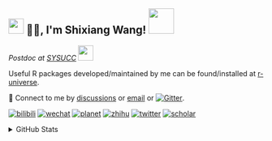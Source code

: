 
<h2><img src="https://emojis.slackmojis.com/emojis/images/1531849430/4246/blob-sunglasses.gif?1531849430" width="30"/> 🙏🏻, I'm Shixiang Wang! <img src="https://media.giphy.com/media/12oufCB0MyZ1Go/giphy.gif" width="50"></h2>

<p><em>Postdoc at <a href="https://sysucc.org.cn/">SYSUCC</a> <img src="https://media.giphy.com/media/WUlplcMpOCEmTGBtBW/giphy.gif" width="30"> 
</em></p>

Useful R packages developed/maintained by me can be found/installed at [r-universe](https://shixiangwang.r-universe.dev/).

💬 Connect to me by
[discussions](https://github.com/ShixiangWang/self-study/discussions) or [email](mailto:w_shixiang@163.com) or [![Gitter](https://badges.gitter.im/ShixiangWang/community.svg)](https://gitter.im/ShixiangWang/community?utm_source=badge&utm_medium=badge&utm_campaign=pr-badge). 

[![bilibili](https://img.shields.io/badge/王诗翔-B站-yellow)](https://space.bilibili.com/11553374) [![wechat](https://img.shields.io/badge/王诗翔-微信公众号-important)](https://shixiangwang.github.io/home/logo/qrcode.jpg) [![planet](https://img.shields.io/badge/王诗翔-知识星球-blueviolet)](https://t.zsxq.com/rBqbIei)  [![zhihu](https://img.shields.io/badge/王诗翔-知乎-blue)](https://www.zhihu.com/people/shixiangwang) [![twitter](https://img.shields.io/badge/WangShxiang-twitter-ff69b4)](https://twitter.com/WangShxiang) [![scholar](https://img.shields.io/badge/ShixiangWang-Scholar-00ffff)](https://scholar.google.com/citations?user=FvNp0NkAAAAJ) 

<details>
 
<summary>GitHub Stats</summary>


<!--START_SECTION:waka-->
**🐱 My GitHub Data** 

> 🏆 1,444 Contributions in the Year 2022
 > 
> 📦 4.1 MB Used in GitHub's Storage 
 > 
> 🚫 Not Opted to Hire
 > 
> 📜 80 Public Repositories 
 > 
> 🔑 18 Private Repositories  
 > 
**I'm an Early 🐤** 

```text
🌞 Morning    346 commits    ████░░░░░░░░░░░░░░░░░░░░░   16.22% 
🌆 Daytime    808 commits    █████████░░░░░░░░░░░░░░░░   37.88% 
🌃 Evening    824 commits    █████████░░░░░░░░░░░░░░░░   38.63% 
🌙 Night      155 commits    █░░░░░░░░░░░░░░░░░░░░░░░░   7.27%

```
📅 **I'm Most Productive on Tuesday** 

```text
Monday       313 commits    ███░░░░░░░░░░░░░░░░░░░░░░   14.67% 
Tuesday      407 commits    ████░░░░░░░░░░░░░░░░░░░░░   19.08% 
Wednesday    346 commits    ████░░░░░░░░░░░░░░░░░░░░░   16.22% 
Thursday     329 commits    ███░░░░░░░░░░░░░░░░░░░░░░   15.42% 
Friday       363 commits    ████░░░░░░░░░░░░░░░░░░░░░   17.02% 
Saturday     178 commits    ██░░░░░░░░░░░░░░░░░░░░░░░   8.35% 
Sunday       197 commits    ██░░░░░░░░░░░░░░░░░░░░░░░   9.24%

```


**I Mostly Code in R** 

```text
R                        51 repos            ██████████████░░░░░░░░░░░   56.67% 
HTML                     10 repos            ██░░░░░░░░░░░░░░░░░░░░░░░   11.11% 
Shell                    5 repos             █░░░░░░░░░░░░░░░░░░░░░░░░   5.56% 
Go                       5 repos             █░░░░░░░░░░░░░░░░░░░░░░░░   5.56% 
JavaScript               5 repos             █░░░░░░░░░░░░░░░░░░░░░░░░   5.56%

```



 Last Updated on 04/10/2022 18:58:17 UTC
<!--END_SECTION:waka-->

> These Readme stats are generated using github action [awesome-readme-stats](https://github.com/anmol098/waka-readme-stats)

-----

**NOTE: Top languages does not indicate my skill level or anything like that. It is just a metric of which languages have been hosted by me on GitHub based on the usage across repositories.**

</details>
